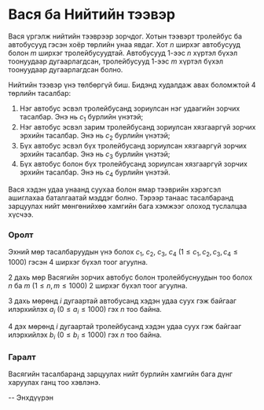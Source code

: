Вася ба Нийтийн тээвэр
======================
Вася үргэлж нийтийн тээврээр зорчдог. Хотын тээвэрт тролейбус ба автобусууд
гэсэн хоёр төрлийн унаа явдаг. Хот $n$ ширхэг автобусууд болон $m$ ширхэг
тролейбусуудтай. Автобусууд $1$-ээс $n$ хүртэл бүхэл тоонуудаар дугаарлагдсан,
тролейбусууд $1$-ээс $m$ хүртэл бүхэл тоонуудаар дугаарлагдсан болно.

Нийтийн тээвэр үнэ төлбөргүй биш. Бидэнд худалдаж авах боломжтой $4$ төрлийн
тасалбар:

 1. Нэг автобус эсвэл тролейбусанд зориулсан нэг удаагийн зорчих тасалбар. Энэ
    нь $с_1$ бурлийн үнэтэй;
 2. Нэг автобус эсвэл зарим тролейбусанд зориулсан хязгааргүй зорчих эрхийн
    тасалбар. Энэ нь $c_2$ бурлийн үнэтэй;
 3. Бүх автобус эсвэл бүх тролейбусанд зориулсан хязгааргүй зорчих эрхийн
    тасалбар. Энэ нь $c_3$ бурлийн үнэтэй;
 4. Бүх автобус болон бүх тролейбусанд зориулсан хязгааргүй зорчих эрхийн
    тасалбар. Энэ нь $c_4$ бурлийн үнэтэй.

Вася хэдэн удаа унаанд суухаа болон ямар тээврийн хэрэгсэл ашиглахаа баталгаатай
мэддэг болно. Тэрээр танаас тасалбаранд зарцуулах нийт мөнгөнийхөө хамгийн бага
хэмжээг олоход туслалцаа хүсчээ.


### Оролт
Эхний мөр тасалбаруудын үнэ болох $c_1$, $c_2$, $c_3$, $c_4$
($1 ≤ c_1, c_2, c_3, c_4 ≤ 1000$) гэсэн $4$ ширхэг бүхэл тоог агуулна.

2 дахь мөр Васягийн зорчих автобус болон тролейбуснуудын тоо болох $n$ ба $m$
($1 ≤ n, m ≤ 1000$) $2$ ширхэг бүхэл тоог агуулна.

3 дахь мөрөнд $i$ дугаартай автобусанд хэдэн удаа суух гэж байгааг илэрхийлэх
$a_i$ ($0 ≤ a_i ≤ 1000$) гэх $n$ тоо байна.

4 дэх мөрөнд $i$ дугаартай тролейбусанд хэдэн удаа суух гэж байгааг илэрхийлэх
$b_i$ ($0 ≤ b_i ≤ 1000$) гэх $n$ тоо байна.


### Гаралт
Васягийн тасалбаранд зарцуулах нийт бурлийн хамгийн бага дүнг харуулах ганц тоо
хэвлэнэ.

-- Энхдүүрэн
